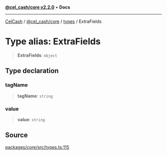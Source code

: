 [**@cel_cash/core v2.2.0**](../../README.md) • **Docs**

***

[CelCash](../../../../packages.md) / [@cel\_cash/core](../../README.md) / [types](../README.md) / ExtraFields

# Type alias: ExtraFields

> **ExtraFields**: `object`

## Type declaration

### tagName

> **tagName**: `string`

### value

> **value**: `string`

## Source

[packages/core/src/types.ts:115](https://github.com/Pyxlab/celcash/blob/9e2eeefc75067a4b86d18d5bb144eb4446f097c2/packages/core/src/types.ts#L115)
